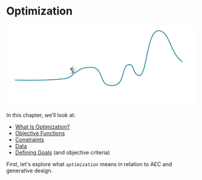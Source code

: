 # Optimization

![](../../.gitbook/assets/optimization.png)

In this chapter, we’ll look at:

* [What Is Optimization](02-03-01_what-is-optimization.md)[?](02-03-01_what-is-optimization.md)
* [Objective Functions](02-03-02_objective-function.md)
* [Constraints](02-03-03_constraints.md)
* [Data](02-03-04_data.md)
* [Defining Goals](02-03-05_defining-goals.md) \(and objective criteria\)

First, let's explore what _`optimization`_ means in relation to AEC and generative design.

